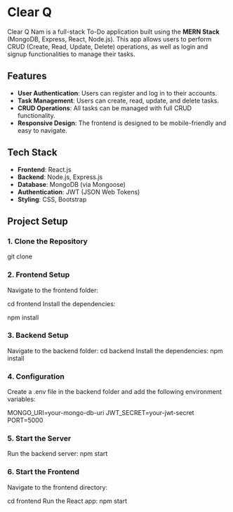# Clear Q

Clear Q Nam is a full-stack To-Do application built using the **MERN Stack** (MongoDB, Express, React, Node.js). This app allows users to perform CRUD (Create, Read, Update, Delete) operations, as well as login and signup functionalities to manage their tasks.

## Features
- **User Authentication**: Users can register and log in to their accounts.
- **Task Management**: Users can create, read, update, and delete tasks.
- **CRUD Operations**: All tasks can be managed with full CRUD functionality.
- **Responsive Design**: The frontend is designed to be mobile-friendly and easy to navigate.

## Tech Stack
- **Frontend**: React.js
- **Backend**: Node.js, Express.js
- **Database**: MongoDB (via Mongoose)
- **Authentication**: JWT (JSON Web Tokens)
- **Styling**: CSS, Bootstrap

## Project Setup

### 1. **Clone the Repository**

git clone <repository-url>

### 2. **Frontend Setup**
Navigate to the frontend folder:

cd frontend
Install the dependencies:

npm install

### 3. **Backend Setup**
Navigate to the backend folder:
cd backend
Install the dependencies:
npm install

### 4. **Configuration**
Create a .env file in the backend folder and add the following environment variables:

MONGO_URI=your-mongo-db-uri
JWT_SECRET=your-jwt-secret
PORT=5000

### 5. **Start the Server**
Run the backend server:
npm start

### 6. **Start the Frontend**
Navigate to the frontend directory:

cd frontend
Run the React app:
npm start
